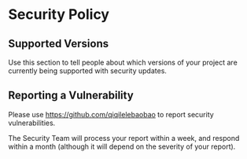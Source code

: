 # Security Policy

## Supported Versions

Use this section to tell people about which versions of your project are
currently being supported with security updates.


## Reporting a Vulnerability

Please use https://github.com/qiqilelebaobao to report security vulnerabilities.

The Security Team will process your report within a week, and respond within a month (although it will depend on the severity of your report).